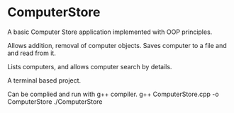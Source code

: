 # ComputerStore
A basic Computer Store application implemented with OOP principles. 

Allows addition, removal of computer objects. Saves computer to a file and and read from it. 

Lists computers, and allows computer search by details.

A terminal based project. 


Can be complied and run with g++ compiler. 
g++ ComputerStore.cpp -o ComputerStore
./ComputerStore

